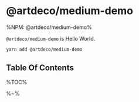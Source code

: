# @artdeco/medium-demo

%NPM: @artdeco/medium-demo%

`@artdeco/medium-demo` is Hello World.

```sh
yarn add @artdeco/medium-demo
```

## Table Of Contents

%TOC%

%~%